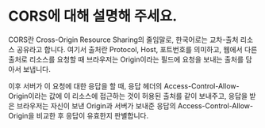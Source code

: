 # CORS에 대해 설명해 주세요.

CORS란 Cross-Origin Resource Sharing의 줄임말로, 한국어로는 교차-출처 리소스 공유라고 합니다. 여기서 출처란 Protocol, Host, 포트번호를 의미하고, 웹에서 다른 출처로 리소스를 요청할 때 브라우저는 Origin이라는 필드에 요청을 보내는 출처를 담아서 보냅니다.  

이후 서버가 이 요청에 대한 응답을 할 때, 응답 헤더의 Access-Control-Allow-Origin이라는 값에 이 리소스에 접근하는 것이 허용된 출처를 같이 보내주고, 응답을 받은 브라우저는 자신이 보낸 Origin과 서버가 보내준 응답의 Access-Control-Allow-Origin을 비교한 후 응답이 유효한지 판별합니다.